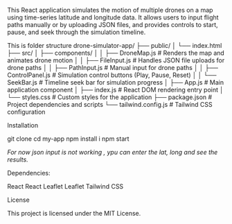 This React application simulates the motion of multiple drones on a map using time-series latitude and longitude data. It allows users to input flight paths manually or by uploading JSON files, and provides controls to start, pause, and seek through the simulation timeline.

This is folder structure
drone-simulator-app/
├── public/
│   └── index.html
├── src/
│   ├── components/
│   │   ├── DroneMap.js         # Renders the map and animates drone motion
│   │   ├── FileInput.js        # Handles JSON file uploads for drone paths
│   │   ├── PathInput.js        # Manual input for drone paths
│   │   ├── ControlPanel.js     # Simulation control buttons (Play, Pause, Reset)
│   │   └── SeekBar.js          # Timeline seek bar for simulation progress
│   ├── App.js                  # Main application component
│   ├── index.js                # React DOM rendering entry point
│   └── styles.css              # Custom styles for the application
├── package.json                # Project dependencies and scripts
└── tailwind.config.js           # Tailwind CSS configuration


Installation

git clone <repository-url>
cd my-app
npm install i
npm start
   


*For now json input is not working , ypu can enter the lat, long and see the results.*

Dependencies:

React
React Leaflet
Leaflet
Tailwind CSS


License

This project is licensed under the MIT License.